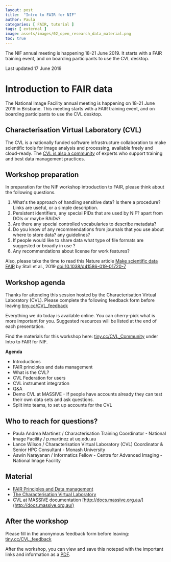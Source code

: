 ```yaml
---
layout: post
title:  "Intro to FAIR for NIF"
author: Paula
categories: [ FAIR, tutorial ]
tags: [ external ]
image: assets/images/02_open_research_data_material.png
toc: true
---
```


The NIF annual meeting is happening 18-21 June 2019. It starts with a FAIR
training event, and on boarding participants to use the CVL desktop.

Last updated 17 June 2019

# Introduction to FAIR data

The National Image Facility annual meeting is happening on 18-21 June 2019 in
Brisbane. This meeting starts with a FAIR training event, and on boarding
participants to use the CVL desktop.

## Characterisation Virtual Laboratory (CVL)

The CVL is a nationally funded software infrastructure collaboration
to make scientific tools for image analysis and processing, available freely
and cloud-ready. The [CVL is also a community](https://characterisation-virtual-laboratory.github.io/CVL_Community/about) of experts who support training
and best data management practices.

## Workshop preparation

In preparation for the NIF workshop introduction to FAIR, please
think about the following questions.

1. What's the approach of handling sensitive data? Is there a procedure? Links
are useful, or a simple description.
1. Persistent identifiers, any special PIDs that are used by NIF? apart from
DOIs or maybe RAiDs?
1. Are there any special controlled vocabularies to describe metadata?
1. Do you know of any recommendations from journals that you use about where to
store data? any guidelines?
1. If people would like to share data what type of file formats are suggested
or broadly in use ?
1. Any recommendations about license for work features?

Also, please take the time to read this Nature article [Make scientific data FAIR](https://www.nature.com/articles/d41586-019-01720-7) by Stall et al., 2019 [doi:10.1038/d41586-019-01720-7](doi:10.1038/d41586-019-01720-7)

## Workshop agenda

Thanks for attending this session hosted by the Characterisation Virtual
Laboratory (CVL). Please complete the following feedback form before leaving
 [tiny.cc/CVL_feedback](http://tiny.cc/CVL_feedback)

Everything we do today is available online. You can cherry-pick what is more
important for you. Suggested resources will be listed at the end of each
presentation.

Find the materials for this workshop here: [tiny.cc/CVL_Community](tiny.cc/CVL_Community) under Intro to FAIR for NIF.

**Agenda**

* Introductions
* FAIR principles and data management
* What is the CVL?
* CVL Federation for users
* CVL instrument integration
* Q&A
* Demo CVL at MASSIVE - If people have accounts already they can test
their own data sets and ask questions.
* Split into teams, to set up accounts for the CVL

## Who to reach for questions?

* Paula Andrea Martinez / Characterisation Training Coordinator - National Image Facility / p.martinez at uq.edu.au
* Lance Wilson / Characterisation Virtual Laboratory (CVL) Coordinator &
Senior HPC Consultant - Monash University
* Aswin Narayanan / Informatics Fellow - Centre for Advanced Imaging - National Image Facility

## Material

* [FAIR Principles and Data management](https://demo.codimd.org/p/rkCna2l1S#/)
* [The Characterisation Virtual Laboratory](https://demo.codimd.org/p/SJlh1PQAV#/)
* CVL at MASSIVE documentation [http://docs.massive.org.au/](http://docs.massive.org.au/)

## After the workshop

Please fill in the anonymous feedback form before leaving:  [tiny.cc/CVL_feedback](http://tiny.cc/CVL_feedback)

After the workshop, you can view and save this notepad with the important links and information as a [PDF](https://gitprint.com/Characterisation-Virtual-Laboratory/CVL_Community/blob/master/_posts/NIF/2019-06-18-FAIR-CVL.md).
